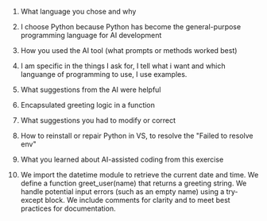 1. What language you chose and why
1. I choose Python because Python has become the general-purpose programming language for AI development

2. How you used the AI tool (what prompts or methods worked best)
2. I am specific in the things I ask for, I tell what i want and which languange of programming to use, I use examples.

3. What suggestions from the AI were helpful
3. Encapsulated greeting logic in a function

4. What suggestions you had to modify or correct
4. How to reinstall or repair Python in VS, to resolve the "Failed to resolve env"

5. What you learned about AI-assisted coding from this exercise
5. We import the datetime module to retrieve the current date and time.
We define a function greet_user(name) that returns a greeting string.
We handle potential input errors (such as an empty name) using a try-except block.
We include comments for clarity and to meet best practices for documentation.